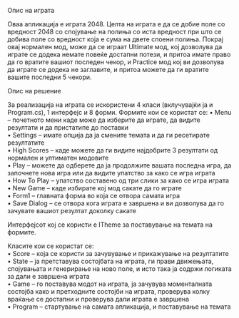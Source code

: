 Опис на играта<br/>

Оваа апликација е играта 2048. Целта на играта е да се добие поле со вредност 2048 со спојување на полиња со иста вредност при што се добива поле со вредност која е сума на двете споени полиња. Покрај овај нормален мод, може да се играат Ultimate мод, кој дозволува да играте се додека немате повеќе достапни потези, и притоа имате право да го вратите вашиот последен чекор, и Practice мод кој ви дозволува да играте се додека не заглавите, и притоа можете да ги вратите вашите последни 5 чекори.<br/>

Опис на решение<br/>

За реализација на играта се искористени 4 класи (вклучувајќи ја и Program.cs), 1 интерфејс и 8 форми. Формите кои се користат се:
  •	Menu – почетното мени каде може да изберите да играте, да видите резултати и да пристатипе до поставки<br/>
  •	Settings – имате опција да ја смените темата и да ги ресетирате резултатите<br/>
  •	High Scores – каде можете да ги видите најдобрите 3 резултати од нормален и ултиматен модовите<br/>
  •	Play – можете да одберете да ја продолжите вашата последна игра, да започнете нова игра или да видите упатство за како се игра играта<br/>
  •	How To Play – упатство составено од три слики за како се игра играта<br/>
  •	New Game – каде избирате кој мод сакате да го играте<br/>
  •	Form1 – главната форма во која се отвора самата игра<br/>
  •	Save Dialog – се отвора кога играта е завршена и ви дозволува да го зачувате вашиот резултат доколку сакате<br/>

Интерфејсот кој се користи е ITheme за поставување на темата на формите.<br/>

Класите кои се користат се:<br/>
  •	Score – која се користи за зачувување и прикажување на резултатите<br/>
  •	State – ја претставува состојбата на играта, ги прави движењата, спојувањата и генерирање на ново поле, и исто така ја содржи логиката    за дали е завршена играта<br/>
  •	Game – го поставува модот на играта, ја зачувува моменталната состојба како и претходните состојби на играта, проверува колку враќање    се достапни и проверува дали играта е завршена<br/>
  •	Program – стартување на самата апликација, и поставување на темата<br/>
